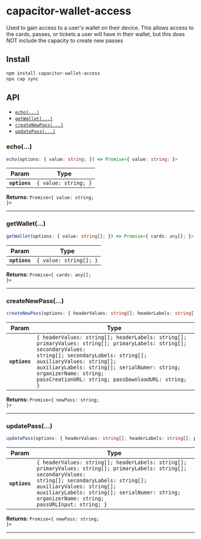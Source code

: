 # capacitor-wallet-access

Used to gain access to a user's wallet on their device. This allows access to the cards, passes, or tickets a user will have in their wallet, but this does NOT include the capacity to create new passes

## Install

```bash
npm install capacitor-wallet-access
npx cap sync
```

## API

<docgen-index>

* [`echo(...)`](#echo)
* [`getWallet(...)`](#getwallet)
* [`createNewPass(...)`](#createnewpass)
* [`updatePass(...)`](#updatepass)

</docgen-index>

<docgen-api>
<!--Update the source file JSDoc comments and rerun docgen to update the docs below-->

### echo(...)

```typescript
echo(options: { value: string; }) => Promise<{ value: string; }>
```

| Param         | Type                            |
| ------------- | ------------------------------- |
| **`options`** | <code>{ value: string; }</code> |

**Returns:** <code>Promise&lt;{ value: string; }&gt;</code>

--------------------


### getWallet(...)

```typescript
getWallet(options: { value: string[]; }) => Promise<{ cards: any[]; }>
```

| Param         | Type                              |
| ------------- | --------------------------------- |
| **`options`** | <code>{ value: string[]; }</code> |

**Returns:** <code>Promise&lt;{ cards: any[]; }&gt;</code>

--------------------


### createNewPass(...)

```typescript
createNewPass(options: { headerValues: string[]; headerLabels: string[]; primaryValues: string[]; primaryLabels: string[]; secondaryValues: string[]; secondaryLabels: string[]; auxiliaryValues: string[]; auxiliaryLabels: string[]; serialNumer: string; organizerName: string; passCreationURL: string; passDownloadURL: string; }) => Promise<{ newPass: string; }>
```

| Param         | Type                                                                                                                                                                                                                                                                                                                         |
| ------------- | ---------------------------------------------------------------------------------------------------------------------------------------------------------------------------------------------------------------------------------------------------------------------------------------------------------------------------- |
| **`options`** | <code>{ headerValues: string[]; headerLabels: string[]; primaryValues: string[]; primaryLabels: string[]; secondaryValues: string[]; secondaryLabels: string[]; auxiliaryValues: string[]; auxiliaryLabels: string[]; serialNumer: string; organizerName: string; passCreationURL: string; passDownloadURL: string; }</code> |

**Returns:** <code>Promise&lt;{ newPass: string; }&gt;</code>

--------------------


### updatePass(...)

```typescript
updatePass(options: { headerValues: string[]; headerLabels: string[]; primaryValues: string[]; primaryLabels: string[]; secondaryValues: string[]; secondaryLabels: string[]; auxiliaryValues: string[]; auxiliaryLabels: string[]; serialNumer: string; organizerName: string; passURLInput: string; }) => Promise<{ newPass: string; }>
```

| Param         | Type                                                                                                                                                                                                                                                                                             |
| ------------- | ------------------------------------------------------------------------------------------------------------------------------------------------------------------------------------------------------------------------------------------------------------------------------------------------ |
| **`options`** | <code>{ headerValues: string[]; headerLabels: string[]; primaryValues: string[]; primaryLabels: string[]; secondaryValues: string[]; secondaryLabels: string[]; auxiliaryValues: string[]; auxiliaryLabels: string[]; serialNumer: string; organizerName: string; passURLInput: string; }</code> |

**Returns:** <code>Promise&lt;{ newPass: string; }&gt;</code>

--------------------

</docgen-api>

